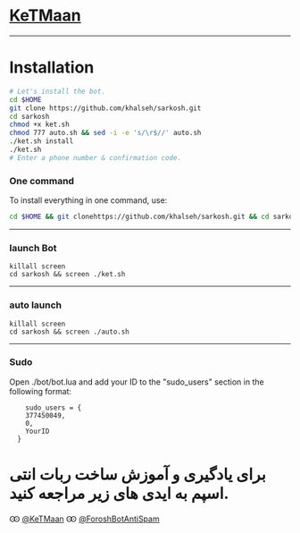 # [KeTMaan](https://github.com/khalseh)


* * *


# Installation

```sh
# Let's install the bot.
cd $HOME
git clone https://github.com/khalseh/sarkosh.git
cd sarkosh
chmod +x ket.sh
chmod 777 auto.sh && sed -i -e 's/\r$//' auto.sh
./ket.sh install
./ket.sh 
# Enter a phone number & confirmation code.
```
### One command
To install everything in one command, use:
```sh
cd $HOME && git clonehttps://github.com/khalseh/sarkosh.git && cd sarkosh && chmod +x ket.sh && chmod 777 auto.sh && sed -i -e 's/\r$//' auto.sh && ./ket.sh install && ./ket.sh
```

* * *

### launch Bot

```
killall screen
cd sarkosh && screen ./ket.sh
```

* * *


### auto launch 
```
killall screen
cd sarkosh && screen ./auto.sh
```

* * *


### Sudo

Open ./bot/bot.lua and add your ID to the "sudo_users" section in the following format:
```
    sudo_users = {
    377450049,
    0,
    YourID
  }
  ```
 # برای یادگیری و آموزش ساخت ربات انتی اسپم به ایدی های زیر مراجعه کنید.
Ꙭ	[@KeTMaan](https://t.me/KeTMaan)
Ꙭ	[@ForoshBotAntiSpam](https://t.me/ForoshBotAntiSpam)
